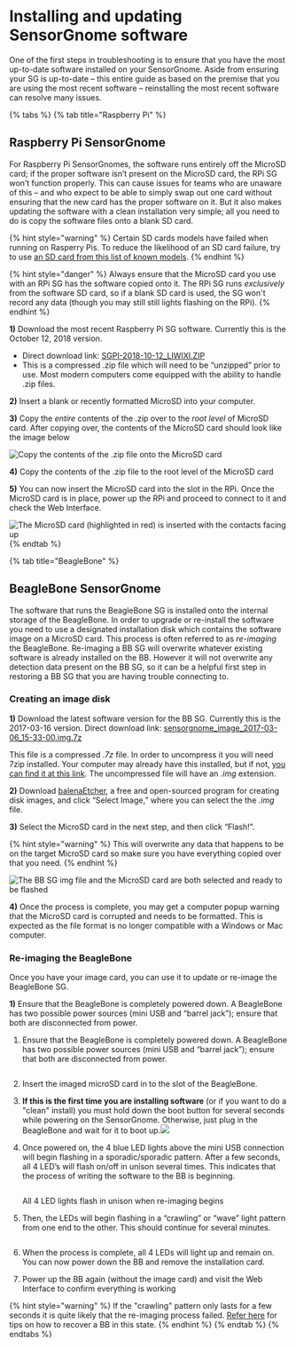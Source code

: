 # Installing and updating SensorGnome software

One of the first steps in troubleshooting is to ensure that you have the most up-to-date software installed on your SensorGnome. Aside from ensuring your SG is up-to-date – this entire guide as based on the premise that you are using the most recent software – reinstalling the most recent software can resolve many issues.

{% tabs %}
{% tab title="Raspberry Pi" %}
## Raspberry Pi SensorGnome

For Raspberry Pi SensorGnomes, the software runs entirely off the MicroSD card; if the proper software isn’t present on the MicroSD card, the RPi SG won’t function properly. This can cause issues for teams who are unaware of this – and who expect to be able to simply swap out one card without ensuring that the new card has the proper software on it. But it also makes updating the software with a clean installation very simple; all you need to do is copy the software files onto a blank SD card.

{% hint style="warning" %}
Certain SD cards models have failed when running on Rasperry Pis. To reduce the likelihood of an SD card failure, try to use [an SD card from this list of known models](https://elinux.org/RPi\_SD\_cards#Working\_.2F\_Non-working\_SD\_cards).
{% endhint %}

{% hint style="danger" %}
Always ensure that the MicroSD card you use with an RPi SG has the software copied onto it. The RPi SG runs _exclusively_ from the software SD card, so if a blank SD card is used, the SG won't record any data (though you may still still lights flashing on the RPi).
{% endhint %}

**1)** Download the most recent Raspberry Pi SG software. Currently this is the October 12, 2018 version.

* Direct download link: [SGPI-2018-10-12\_LIWIXI.ZIP](https://public.sensorgnome.org/Raspberry\_Pi\_Sensorgnome/SGPI-2018-10-12\_LIWIXI.ZIP)
* This is a compressed .zip file which will need to be “unzipped” prior to use. Most modern computers come equipped with the ability to handle .zip files.

**2)** Insert a blank or recently formatted MicroSD into your computer.

**3)** Copy the _entire_ contents of the .zip over to the _root level_ of MicroSD card. After copying over, the contents of the MicroSD card should look like the image below

![Copy the contents of the .zip file onto the MicroSD card](.gitbook/assets/rpifolder.png)

**4)** Copy the contents of the .zip file to the root level of the MicroSD card

**5)** You can now insert the MicroSD card into the slot in the RPi. Once the MicroSD card is in place, power up the RPi and proceed to connect to it and check the Web Interface.

![The MicroSD card (highlighted in red) is inserted with the contacts facing up](.gitbook/assets/rpisdslot.jpg)
{% endtab %}

{% tab title="BeagleBone" %}
## BeagleBone SensorGnome

The software that runs the BeagleBone SG is installed onto the internal storage of the BeagleBone. In order to upgrade or re-install the software you need to use a designated installation disk which contains the software image on a MicroSD card. This process is often referred to as _re-imaging_ the BeagleBone. Re-imaging a BB SG will overwrite whatever existing software is already installed on the BB. However it will not overwrite any detection data present on the BB SG, so it can be a helpful first step in restoring a BB SG that you are having trouble connecting to.

### **Creating an image disk**

**1)** Download the latest software version for the BB SG. Currently this is the 2017-03-16 version. Direct download link: [sensorgnome\_image\_2017-03-06\_15-33-00.img.7z](https://public.sensorgnome.org/Beaglebone\_Sensorgnome\_Images/sensorgnome\_image\_2017-03-06\_15-33-00.img.7z)

This file is a compressed _.7z_ file. In order to uncompress it you will need 7zip installed. Your computer may already have this installed, but if not, [you can find it at this link](https://www.7-zip.org/). The uncompressed file will have an _.img_ extension.

**2)** Download [balenaEtcher](https://www.balena.io/etcher/?), a free and open-sourced program for creating disk images, and click “Select Image,” where you can select the the _.img_ file.&#x20;

**3)** Select the MicroSD card in the next step, and then click “Flash!”.

{% hint style="warning" %}
This will overwrite any data that happens to be on the target MicroSD card so make sure you have everything copied over that you need.
{% endhint %}

![The BB SG img file and the MicroSD card are both selected and ready to be flashed](<.gitbook/assets/betcher (1) (2) (2) (2) (2) (2) (2) (2) (2) (2) (2) (1).png>)

**4)** Once the process is complete, you may get a computer popup warning that the MicroSD card is corrupted and needs to be formatted. This is expected as the file format is no longer compatible with a Windows or Mac computer.

### Re-imaging **the BeagleBone**

Once you have your image card, you can use it to update or re-image the BeagleBone SG.

**1)** Ensure that the BeagleBone is completely powered down. A BeagleBone has two possible power sources (mini USB and “barrel jack”); ensure that both are disconnected from power.

1.  Ensure that the BeagleBone is completely powered down. A BeagleBone has two possible power sources (mini USB and “barrel jack”); ensure that both are disconnected from power.

    <img src=".gitbook/assets/bbpower (1) (2).jpg" alt="" data-size="original">
2. Insert the imaged microSD card in to the slot of the BeagleBone.
3. **If this is the first time you are installing software** (or if you want to do a "clean" install) you must hold down the boot button for several seconds while powering on the SensorGnome. Otherwise, just plug in the BeagleBone and wait for it to boot up.![](.gitbook/assets/=beaglebone\_black\_image\_showing\_boot\_button.jpg)
4.  Once powered on, the 4 blue LED lights above the mini USB connection will begin flashing in a sporadic/sporadic pattern. After a few seconds, all 4 LED’s will flash on/off in unison several times. This indicates that the process of writing the software to the BB is beginning.

    <img src=".gitbook/assets/leds_flash.gif" alt="" data-size="original">

    &#x20;All 4 LED lights flash in unison when re-imaging begins
5.  Then, the LEDs will begin flashing in a “crawling” or “wave” light pattern from one end to the other. This should continue for several minutes.&#x20;

    <img src=".gitbook/assets/leds_crawl.gif" alt="" data-size="original">
6. When the process is complete, all 4 LEDs will light up and remain on. You can now power down the BB and remove the installation card.
7. Power up the BB again (without the image card) and visit the Web Interface to confirm everything is working

{% hint style="warning" %}
If the "crawling" pattern only lasts for a few seconds it is quite likely that the re-imaging process failed. [Refer here](appendix/rescue.md) for tips on how to recover a BB in this state.
{% endhint %}
{% endtab %}
{% endtabs %}
